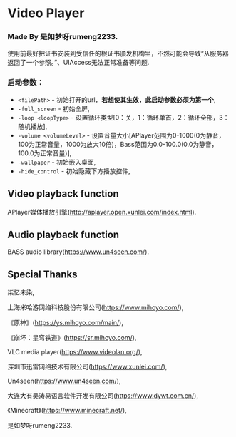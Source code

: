 # Video Player

### Made By 是如梦呀rumeng2233.

使用前最好把证书安装到受信任的根证书颁发机构里，不然可能会导致“从服务器返回了一个参照。”、UIAccess无法正常准备等问题.

### 启动参数：

- `<filePath>` - 初始打开的url，**若想使其生效，此启动参数必须为第一个**,
- `-full_screen` - 初始全屏,
- `-loop <loopType>` - 设置循环类型[0：关，1：循环单首，2：循环全部，3：随机播放],
- `-volume <volumeLevel>` - 设置音量大小[APlayer范围为0-1000(0为静音，100为正常音量，1000为放大10倍)，Bass范围为0.0-100.0(0.0为静音，100.0为正常音量)],
- `-wallpaper` - 初始嵌入桌面,
- `-hide_control` - 初始隐藏下方播放控件,

## Video playback function

APlayer媒体播放引擎(http://aplayer.open.xunlei.com/index.html).

## Audio playback function

BASS audio library(https://www.un4seen.com/).

## Special Thanks

柒忆未染,

上海米哈游网络科技股份有限公司(https://www.mihoyo.com/),

《原神》(https://ys.mihoyo.com/main/),

《崩坏：星穹铁道》(https://sr.mihoyo.com/),

VLC media player(https://www.videolan.org/),

深圳市迅雷网络技术有限公司(https://www.xunlei.com/),

Un4seen(https://www.un4seen.com/),

大连大有吴涛易语言软件开发有限公司(https://www.dywt.com.cn/),

《Minecraft》(https://www.minecraft.net/),

是如梦呀rumeng2233.

